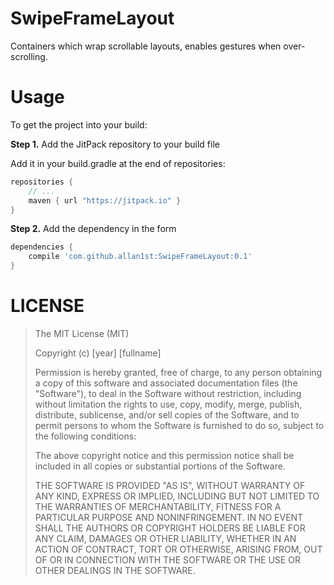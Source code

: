 # SwipeFrameLayout

Containers which wrap scrollable layouts, enables gestures when over-scrolling.

# Usage

To get the project into your build:

**Step 1.** Add the JitPack repository to your build file

Add it in your build.gradle at the end of repositories:

``` groovy
repositories {
 	// ...
	maven { url "https://jitpack.io" }
}
```

**Step 2.** Add the dependency in the form

``` groovy
dependencies {
	compile 'com.github.allan1st:SwipeFrameLayout:0.1'
}
```

# LICENSE

> The MIT License (MIT)
> 
> Copyright (c) [year] [fullname]
> 
> Permission is hereby granted, free of charge, to any person obtaining a copy
> of this software and associated documentation files (the "Software"), to deal
> in the Software without restriction, including without limitation the rights
> to use, copy, modify, merge, publish, distribute, sublicense, and/or sell
> copies of the Software, and to permit persons to whom the Software is
> furnished to do so, subject to the following conditions:
> 
> The above copyright notice and this permission notice shall be included in all
> copies or substantial portions of the Software.
> 
> THE SOFTWARE IS PROVIDED "AS IS", WITHOUT WARRANTY OF ANY KIND, EXPRESS OR
> IMPLIED, INCLUDING BUT NOT LIMITED TO THE WARRANTIES OF MERCHANTABILITY,
> FITNESS FOR A PARTICULAR PURPOSE AND NONINFRINGEMENT. IN NO EVENT SHALL THE
> AUTHORS OR COPYRIGHT HOLDERS BE LIABLE FOR ANY CLAIM, DAMAGES OR OTHER
> LIABILITY, WHETHER IN AN ACTION OF CONTRACT, TORT OR OTHERWISE, ARISING FROM,
> OUT OF OR IN CONNECTION WITH THE SOFTWARE OR THE USE OR OTHER DEALINGS IN THE
> SOFTWARE.
